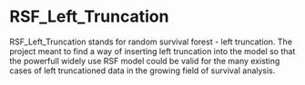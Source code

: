 # RSF_Left_Truncation
RSF_Left_Truncation stands for random survival forest - left truncation.
The project meant to find a way of inserting left truncation into the model so that the powerfull widely use RSF model could be valid for the many existing cases of left truncationed data in the growing field of survival analysis.
